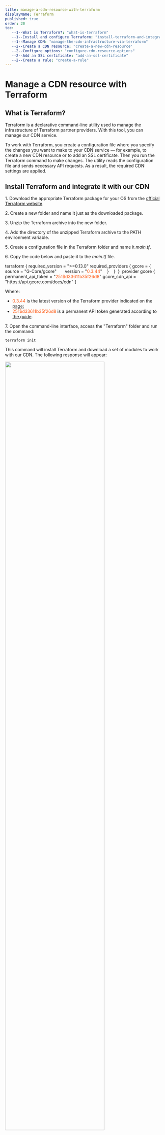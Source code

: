 ```yaml
---
title: manage-a-cdn-resource-with-terraform
displayName: Terraform
published: true
order: 20
toc:
   --1--What is Terraform?: "what-is-terraform"
   --1--Install and configure Terraform: "install-terraform-and-integrate-it-with-our-cdn"
   --1--Manage CDN: "manage-the-cdn-infrastructure-via-terraform"
   --2--Create a CDN resource: "create-a-new-cdn-resource"
   --2--Configure options: "configure-cdn-resource-options"
   --2--Add an SSL certificate: "add-an-ssl-certificate"
   --2--Create a rule: "create-a-rule"
---
```

# Manage a CDN resource with Terraform

## What is Terraform? 

Terraform is a declarative command-line utility used to manage the infrastructure of Terraform partner providers. With this tool, you can manage our CDN service. 

To work with Terraform, you create a configuration file where you specify the changes you want to make to your CDN service — for example, to create a new CDN resource or to add an SSL certificate. Then you run the Terraform command to make changes. The utility reads the configuration file and sends necessary API requests. As a result, the required CDN settings are applied. 

## Install Terraform and integrate it with our CDN 

1\. Download the appropriate Terraform package for your OS from the <a href="https://www.terraform.io/downloads" target="_blank">official Terraform website</a>.  

2\. Create a new folder and name it just as the downloaded package. 

3\. Unzip the Terraform archive into the new folder. 

4\. Add the directory of the unzipped Terraform archive to the PATH environment variable. 

5\. Create a configuration file in the Terraform folder and name it *main.tf*.  

6\. Copy the code below and paste it to the *main.tf* file.  

<code-block>
terraform {  
  required_version = ">=0.13.0"   
  required_providers {   
    gcore = {  
      source = "G-Core/gcore"  
      version = "<span style="color:#FF5913">0.3.44</span>"  
   }   
  }   
}   
provider gcore {   
permanent_api_token = "<span style="color:#FF5913">251$d33611b35f26d8</span>"
gcore_cdn_api = "https://api.gcore.com/docs/cdn"  
} 
</code-block>

Where:

- <span style="color:#FF5913">0.3.44</span> is the latest version of the Terraform provider indicated on the <a href="https://registry.terraform.io/providers/G-Core/gcore/latest" target="_blank">page</a>;
- <span style="color:#FF5913">251$d33611b35f26d8</span> is a permanent API token generated according to <a href="https://gcore.com/docs/account-settings/create-use-or-delete-a-permanent-api-token" target="_blank">the guide</a>.


7\. Open the command-line interface, access the "Terraform" folder and run the command: 

```
terraform init
```

This command will install Terraform and download a set of modules to work with our CDN. The following response will appear:

<img src="https://assets.gcore.pro/docs/cdn/grafana-terraform/manage-a-cdn-resource-with-terraform/image_1734.png" alt="" width="80%">

This response means Terraform was successfully downloaded and installed, you can start working with it. 

## Manage the CDN infrastructure via Terraform

If you have already worked with Terraform, you can use the abridged guide on how to manage the Gcore CDN infrastructure: 

1\. Copy the required code from the <a href="https://registry.terraform.io/providers/G-Core/gcore/latest/docs" target="_blank">Resources section in the Terraform documentation</a> and paste it to the *main.tf* file. 

2\. Add your values to the code. 

3\. Run the ```terraform plan``` command — it will show what changes you are going to make to the CDN settings. 

4\. Run the ```terraform apply``` command to make changes to the CDN. 

You can also use our step-by-step guides below.  

### Create a new CDN resource

This guide will help you to create a CDN resource and integrate it with your websites (content sources). 

1\. Open the *main.tf* file where you configured the Gcore provider for Terraform. 

2\. At this step, you will write the code that creates an origin group — the CDN resource will pull content from those origins. An origin group has three features: 

- **You choose which origin will be active and which origin will be backup**. An active origin is accessed whenever the CDN requests content. A backup origin is accessed only when active origins return 4xx or 5xx error. A group must have at least one active origin.   
- **You can enable or disable the "Use next upstream" option**. It defines the order in which the CDN will access remaining origins if the first origin returns a 4xx or 5xx error. If this option is on, the CDN will access active origins one by one, and then request backup origins. If it is off, the CDN will ignore remaining active origins and will immediately request a backup origin. 
- **You can create a group from a single origin.** It must consist of an active origin. The "Use next upstream" option should be disabled. 

Copy the code below to the file. Replace the hints in the brackets with your values and remove the brackets.   

<code-block>
resource "gcore_cdn_origingroup" "<span style="color:#FF5913">make up Terraform name of the origin group; you can use any name, it will be linked to the origin in the Terraform system</span>" {  
 name = "<span style="color:#FF5913">make up a name of the origin group that will be displayed in the Gcore Control panel</span>"
</code-block>

If you want to enable the "Use next upstream" option, add the string below: 

```
use_next = true 
```

If you want to disable the "Use next upstream" option, add the string below: 

```
use_next = false 
```

To add an active origin, enter the code below. Specify your website domain and remove the brackets. 

<code-block>
origin {          
source  = "<span style="color:#FF5913">domain of your origin website</span>"   
enabled = true      
} 
</code-block>

To add a backup origin, enter the code below. Specify your website domain and remove the brackets. 

<code-block>
origin {   
 source  = "<span style="color:#FF5913">domain of your origin website</span>"   
 enabled = true   
 backup = true   
} 
</code-block>

Add as many origins as you need. The maximum number is ten. 

Add another curly bracket to a new string below. 

```
} 
```

Here is an example. Let's say you want to create an origin group with the following parameters: 

- <span style="color:#FF5913">example_terraform</span> — name of the origin group that will be displayed in Terraform, 
- <span style="color:#FF5913">example group</span> — the name of the origin group that will be displayed in the Gcore control panel, 
- the "Use next upstream" option is disabled, 
- <span style="color:#FF5913">one.com</span> and <span style="color:#FF5913">two.com</span> — the active origins, 
-  <span style="color:#FF5913">three.com</span> — the backup origin. 

Then the code in the configuration file will look as follows: 

<code-block>
resource "gcore_cdn_origingroup" "<span style="color:#FF5913">example_terraform</span>" {   
  name     = "<span style="color:#FF5913">example group</span>"    
  use_next = <span style="color:#FF5913">false</span>   
  origin {       
  source  = "<span style="color:#FF5913">one.com</span>"   
  enabled = true     
}   
  origin {       
  source  = "<span style="color:#FF5913">two.com</span>"   
  enabled = true     
}   
  origin {   
  source  = "<span style="color:#FF5913">three.com</span>"   
  enabled = true   
  backup  = true   
}   
} 
</code-block>

3\. At this step, you will write the code that adds a CDN resource to your origin group. Continue to enter the code below in the same configuration file. 

Copy the code below, replace the hints in the brackets with your values, and remove the brackets.   

<code-block>
resource "gcore_cdn_resource" "<span style="color:#FF5913">Terraform name for your resource</span>" {     
cname               = "<span style="color:#FF5913">custom domain like cdn.[your site's domain]; for example, if your site is example.com, enter cdn.example.com</span>"   
origin_group = gcore_cdn_origingroup.<span style="color:#FF5913">Terraform name for your origin group that will be requested for content.id</span>
</code-block> 

If you want to configure the CDN so that it will access an origin on a protocol of a user's request — HTTP or HTTPS — add the string below:   

```
origin_protocol     = "MATCH" 
```

If you want the CDN to be able to use only HTTP, add the string: 

```
origin_protocol     = "HTTP" 
```

If you want the CDN to be able to use only HTTPS, add the string: 

```
origin_protocol     = "HTTPS" 
```

If you want to deliver different types of content from two separate custom domains, add the string below: 

<code-block>
secondary_hostnames = ["<span style="color:#FF5913">additional custom domain</span>"] 
</code-block>

If you want to deliver different types of content from more than two separate custom domains, add the string below: 

<code-block>
secondary_hostnames = ["<span style="color:#FF5913">additional custom domain 1</span>","<span style="color:#FF5913">additional custom domain 2, continue adding up to 10 domains in quotation marks and separating them by commas</span>"] 
</code-block>

In the end, add a curly bracket to a new string below.

```
} 
```

Here is an example. Let's say you want to create a CDN resource with the following parameters: 

- <span style="color:#FF5913">cdn_example_com</span> — name of the resource that will be displayed in Terraform,  
- <span style="color:#FF5913">сdn.one.com</span> — custom domain of the CDN resource that will be displayed in the file paths and in the control panel,  
- <span style="color:#FF5913">example_terraform</span> — name of the origin group that will be displayed in Terraform, 
- <span style="color:#FF5913">HTTPS</span> — protocol that will be used by the CDN to access an origin,  
- <span style="color:#FF5913">cdn.two.com</span> and <span style="color:#FF5913">cdn.three.com</span> — additional custom domains.  

Then the code in the configuration file will look as follows:  

<code-block>
resource "gcore_cdn_resource" "<span style="color:#FF5913">cdn_example_com</span>" {   
cname = "<span style="color:#FF5913">сdn.one.com</span>"   
origin_group = gcore_cdn_origingroup.<span style="color:#FF5913">example_terraform.id</span>   
origin_protocol = "<span style="color:#FF5913">HTTPS</span>"   
secondary_hostnames = ["<span style="color:#FF5913">cdn.two.com</span>","<span style="color:#FF5913">cdn.three.com</span>"]   
} 
</code-block>

4\. At Step 2 and 3, you entered the code that has created an origin group and a CDN resource. Below is an example of how your code may look in your configuration file:

<img src="https://assets.gcore.pro/docs/cdn/grafana-terraform/manage-a-cdn-resource-with-terraform/image_1706.png" alt="" width="80%">

Make sure all data is correct and save the changes.  

5\. Access the "Terraform" folder in command-line interface and run the ```terraform plan``` command — it will show what changes Terraform is going to make. If the code in the configuration file contains an error, the output will give a brief description of it. 

6\. Run the ```terraform apply``` command — it will make changes to the CDN. Terraform will ask you to confirm the action — enter "yes". 

Congratulations! The origin group and CDN resource have been created! Then the CDN resource requires configuring a custom domain and changing the file paths so that they contain the custom domain instead of the origin domain. Use the guide below. 

1\. Log in to your Gcore account, go to the "CDN" tab and click the custom domain of the resource created in Terraform.

<img src="https://assets.gcore.pro/docs/cdn/grafana-terraform/manage-a-cdn-resource-with-terraform/image_1629.png" alt="">

2\. On the page that opens, click "Setup guide". 

<img src="https://assets.gcore.pro/docs/cdn/grafana-terraform/manage-a-cdn-resource-with-terraform/image_1631.png" alt="" width="80%">

3\. Copy the domain name such as _\*.gcdn.co._ from the sliding panel.

<img src="https://assets.gcore.pro/docs/cdn/grafana-terraform/manage-a-cdn-resource-with-terraform/image_1633.png" alt="" width="50%">

4\. Go to the settings of your DNS provider and create a CNAME record for the custom domain. For the value of the CNAME record, paste the value copied at the previous step.  

Here is an example. Let's say your custom domain is *cdn.example.com* and at Step 3 you copied the *cl-sdf34f.gcdn.co* domain. So, in the personal account of your DNS provider, you need to create a CNAME record for *cdn.example.com* with *cl-sdf34f.gcdn.co.* as its value. 

5\. Change the file paths so that they contain the custom domain instead of origin domain. For example, if your origin is *example.com*, and the custom domain is *cdn.example.com*, replace in the file paths *example.com* with *cdn.example.com*. If the source website is built on a CMS, you can change the file paths using special plugins you can find on the Internet. If the site is not built on a CMS, we recommend writing a script to replace domain name in the paths. 

Congratulations! The setup is complete! You have created and integrated your CDN resource.  

### Configure CDN resource options 

When you create a CDN resource via Terraform, it automatically adds the following options with default values: 

- browse_cache_settings — <a href="" target="_blank">Browser Caching</a>, 
- cors — <a href="https://gcore.com/docs/cdn/cdn-resource-options/cache/specify-cache-lifetime-for-user-browsers" target="_blank">CORS header support</a>, 
- edge_cache_settings — <a href="https://gcore.com/docs/cdn/cdn-resource-options/cache/specify-cache-lifetime-on-a-cdn-resource-or-origin" target="_blank">CDN Caching</a>, 
- gzip_on — <a href="https://gcore.com/docs/cdn/cdn-resource-options/compression/configure-gzip-and-brotli-compression" target="_blank">GZip Compression</a>, 
- host_header — <a href="https://gcore.com/docs/cdn/cdn-resource-options/http-headers/configure-and-check-the-host-header" target="_blank">Change Host Header</a>, 
- ignore_query_string — <a href="https://gcore.com/docs/cdn/cdn-resource-options/cache/ignore-the-set-cookie-or-query-string-parameters-when-caching-content-on-cdn-servers" target="_blank">Ignore Query String (Ignore All)</a>, 
- query_params_blacklist — Ignore Query String (Ignore All Except), 
- query_params_whitelist — Ignore Query String (Ignore Only), 
- redirect_http_to_https — <a href="https://gcore.com/docs/cdn/cdn-resource-options/security/set-up-a-redirect-from-http-to-https" target="_blank">Enable HTTPS</a>, 
- rewrite — <a href="https://gcore.com/docs/cdn/cdn-resource-options/rewrite-redirect-requests-from-the-cdn-to-the-origin" target="_blank">Rewrite</a> (request redirection), 
- sni — <a href="https://gcore.com/docs/cdn/cdn-resource-options/security/set-the-hostname-passed-in-sni-requests-to-the-origin-server" target="_blank">Change SNI hostname</a>, 
- static_request_headers — <a href="https://gcore.com/docs/cdn/cdn-resource-options/http-headers/add-or-hide-response-headers" target="_blank">Response headers</a>, 
- tls_versions — Supported TLS versions, 
- webp — <a href="https://gcore.com/docs/cdn/cdn-resource-options/image-optimization-paid/image-stack-tools/configure-image-compression-to-webp-and-avif" target="_blank">WebP Compression</a>, 
- websockets  — <a href="https://gcore.com/docs/cdn/cdn-resource-options/websockets-allow-permanent-connections-with-the-origin" target="_blank">WebSockets</a>. 

We constantly add new options. The up-to-date list is always available in the <a href="https://registry.terraform.io/providers/G-Core/gcore/latest/docs/resources/cdn_resource#optional" target="_blank">Terraform documentation for the Gcore provider</a>. 

If a CDN resource was created via Terraform, you can change its options via Terraform. To do this, use the guide below. 

1\. Open the *main.tf* file. 

2\. The file is supposed to contain the code for the creation of your CDN resource. If it is missing, add the code according to the "[Create a new CDN resource"](https://gcore.com/docs/cdn/grafana-terraform/manage-a-cdn-resource-with-terraform#create-a-new-cdn-resource) section.  

Don't worry, Terraform won't duplicate a resource. Terraform requires the code used for the creation of the resource only to identify a resource that should be changed. 

3\. Add the following string before the last curly bracket:  

```
options { 
```

4\. Open the <a href="https://registry.terraform.io/providers/G-Core/gcore/latest/docs/resources/cdn_resource" target="_blank">Terraform documentation for the Gcore provider</a> and find the required option. Follow the guide from the Terraform documentation, to enter the required option values. 

5\. Be aware to add a curly bracket to a new string below: 

```
} 
```

Here is an example. You want to set up CDN Caching and find this option in the Terraform documentation — edge_cache_settings. You need to set up CDN Caching with these settings:  

- *345600 seconds (4 days)* is the caching time for responses with 200, 206, 301, and 302 codes, 
- *1000 seconds* is the caching time for responses with a 403 code, 
- *50 seconds* is the caching time for responses with a 404 code.  

According to the guide, you need to add the necessary settings below the ```options {``` string. 

```
edge_cache_settings {    
  custom_values = {       
    "403" = "1000s"      
    "404" = "50s" 
  }    
  enabled = true   
  value = "345600s" 
  } 
```
6\. The configuration file now contains the code that creates a CDN resource with your option values. An example of the file:

<img src="https://assets.gcore.pro/docs/cdn/grafana-terraform/manage-a-cdn-resource-with-terraform/image_1707-2.png" alt="" width="80%">

Save the changes in the configuration file.  

7\. Access the "Terraform" folder in the command-line interface and run the ```terraform plan``` command — it will show what changes Terraform is going to make. If the code contains an error, the output will give a brief description of it. 

8\. Run the ```terraform apply``` command — it will make changes to the CDN. Terraform will ask you to confirm the action — enter "yes". 

### Add an SSL certificate 

If a CDN resource was created via Terraform, you can add an SSL certificate via Terraform. To do this, use the guide below. 

1\. Open the *main.tf* file. 

2_._ The file is supposed to contain the code for the creation of your CDN resource. If it is missing, add the code according to the [Create a new CDN resource](https://gcore.com/docs/cdn/grafana-terraform/manage-a-cdn-resource-with-terraform#create-a-new-cdn-resource) section.  

Don't worry, Terraform won't duplicate a resource. Terraform requires the code used for the creation of the resource only to identify a resource that should be changed. 

3\. At this step, you will add the necessary strings for issuing an SSL certificate. 

Add the code below before the following string: ```resource "gcore_cdn_resource" "(name of your resource in Terraform)" {```. Replace the hints in the brackets with your values and remove the brackets. 

<code-block>
resource "gcore_cdn_sslcert" "<span style="color:#FF5913">make up Terraform name for your certificate; you can use any name, it will be linked to the certificate inside the Terraform system</span>" {   
name = "<span style="color:#FF5913">make up a certificate name that will be displayed in the Gcore control panel; it should not match the names of other SSL certificates in the same account</span>"   
cert = "<span style="color:#FF5913">specify a public key of your certificate, including the BEGIN CERTIFICATE----- and-----END CERTIFICATE---- strings</span>"   
private_key ="<span style="color:#FF5913">specify a private key of your SSL certificate, including the -----BEGIN RSA PRIVATE KEY----- and -----END RSA PRIVATE KEY----- string</span>"   
}
</code-block>

4\. Add the code below after the *secondary_hostnames* string, if any (if not, after *origin_protocol*). Replace the hints in the brackets with your values and remove the brackets. 

<code-block>
ssl_enabled = true   
ssl_data = gcore_cdn_sslcert.<span style="color:#FF5913">Terraform name of the certificate</span>.id 
</code-block>

Here is an example of adding a certificate. Let's suppose your values are as follows: 

- <span style="color:#FF5913">example_cert</span> — the name of the certificate that will be displayed in Terraform, 
- <span style="color:#FF5913">example_certificate</span> — the name of the certificate that will be displayed in the control panel, 
- <span style="color:#FF5913">-----BEGIN CERTIFICATE-----MIIDkjCCAnqgAwIBAgIgTfqoZeTGCEvm...T7XH8IlQY0SGq2FSZKJAlrfX+UOpIMWQcOwcuDB97DXl5Bjs+QEXO203GW0C-----END CERTIFICATE-----</span> — the public key of the certificate,
- <span style="color:#FF5913">-----BEGIN RSA PRIVATE KEY-----MIIEpAIBAAKCAQEAzzj54zBOWxBIJRFMBtG...xyf2T9RZYRpIVbkatg977nXryEZC8Sp8U76c3Oww==-----END RSA PRIVATE KEY-----</span> — the private key of the certificate.

To add such a certificate, you have inserted the necessary strings into the configuration file. The file is supposed to look as follows:

<img src="https://assets.gcore.pro/docs/cdn/grafana-terraform/manage-a-cdn-resource-with-terraform/image_1709-2.png" alt="" width="80%">

5\. Save the changes in the configuration file. 

6\. Access the "Terraform" folder in the command-line interface unless you are already in it, and run the ```terraform plan``` command — it will show what changes Terraform is going to make. If the code contains an error, the output will give a brief description of it.  

7\. Run the ```terraform apply``` command — it will make changes to the CDN. Terraform will ask you to confirm the action — enter "yes". 

### Create a rule 

If a CDN resource was created via Terraform, you can <a href="https://gcore.com/docs/cdn/cdn-resource-options/rules-for-particular-files/create-a-rule-manually-or-from-a-template-to-configure-settings-for-particular-files" target="_blank">add a rule</a> to it via Terraform. To do this, use the guide below.  

1\. Open the *main.tf* file. 

2\. The file is supposed to contain the code for the creation of your CDN resource. If it is missing, add the code according to the [Create a new CDN resource](https://gcore.com/docs/cdn/grafana-terraform/manage-a-cdn-resource-with-terraform#create-a-new-cdn-resource) section.  

Don't worry, Terraform won't duplicate a resource. Terraform requires the code used to create a resource only to identify a resource that should be changed. 

3\. At this step, you will add the necessary strings for creating a rule to the configuration file. 

Add the code below to a new string. Replace the hints in the brackets with your values and remove the brackets.  

<code-block>
resource "gcore_cdn_rule" "<span style="color:#FF5913">make up Terraform name for the rule; you can use any name, it will be linked to the rule inside the Terraform system</span>" {   
  resource_id = gcore_cdn_resource.<span style="color:#FF5913">Terraform name of the CDN resource for which you are adding the rule</span>.id   
  name = "<span style="color:#FF5913">make up a name for the rule that will be displayed in the Gcore control panel</span>"   
  rule = "<span style="color:#FF5913">specify path to the files for which you are adding the rule; the path should always start with "^/" or "/"</span>"   
  rule_type   = 0 
</code-block>

4\. If you want to add options to the rule, paste the code below. Replace the hints in the brackets with your values and remove the brackets. 

<code-block>
options {   
<span style="color:#FF5913">code to configure the necessary options; for set-up guides, refer to the <a href="https://registry.terraform.io/providers/G-Core/gcore/latest/docs/resources/cdn_rule#nested-schema-for-options" target="_blank">Terraform documentation for the Gcore provider</a>, an example of configuration can be found in the "Configure CDN resource options" section</span>   
} 
</code-block>

If you don't need options, do not add the _options_ code segment. 

5\. Be aware to add a curly bracket to a new string below. 

```
} 
```

Here is an example of a configuration file. Let's say you want to add a rule with the following characteristics: 

- <span style="color:#FF5913">example_rule</span> — the name of the rule for Terraform, 
- <span style="color:#FF5913">cdn_example_com</span> — the name of the CDN resource in Terraform,  
- <span style="color:#FF5913">PNG images</span> — the name of the rule for the Control panel. 
- <span style="color:#FF5913">/folder/images/*.png</span> — the path to the files. 
- The "WebP Compression" option with a final quality of 66 is required. 

The final code in the configuration file will look as follows:

<img src="https://assets.gcore.pro/docs/cdn/grafana-terraform/manage-a-cdn-resource-with-terraform/image_1712-2.png" alt="" width="80%">

6\. Save the changes in the configuration file. 

7\. Access the "Terraform" folder in the command-line interface unless you are already in it, and run the ```terraform plan``` command — it will show what changes Terraform is going to make. If the code contains an error, the output will give a brief description of it.  

8\. Run the ```terraform apply``` command — it will make changes to the CDN. Terraform will ask you to confirm the action — enter "yes".
